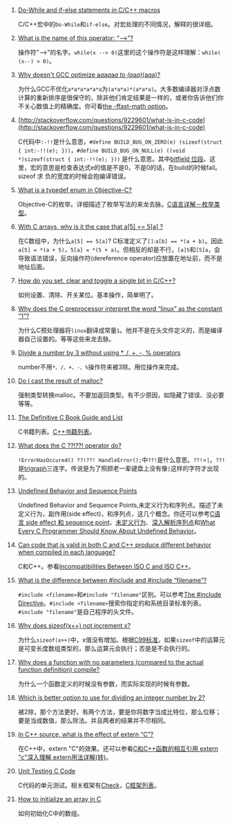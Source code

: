 1. [Do-While and if-else statements in C/C++ macros](http://stackoverflow.com/questions/154136/do-while-and-if-else-statements-in-c-c-macros)

	C/C++宏中的`Do-While`和`if-else`。对宏处理的不同情况，解释的很详细。

2. [What is the name of this operator: “-->”?](http://stackoverflow.com/questions/1642028/what-is-the-name-of-this-operator)

	操作符"-->"的名字。`while(x --> 0)`这里的这个操作符是这样理解：`while( (x--) > 0)`。

3. [Why doesn't GCC optimize a*a*a*a*a*a to (a*a*a)*(a*a*a)?](http://stackoverflow.com/questions/6430448/why-doesnt-gcc-optimize-aaaaaa-to-aaaaaa)
	
	为什么GCC不优化`a*a*a*a*a*a`为`(a*a*a)*(a*a*a)`。大多数编译器对浮点数计算的重新排序是很保守的，除非他们肯定结果是一样的，或者你告诉他们你不关心数值上的精确度。你可看[the -ffast-math option](http://gcc.gnu.org/onlinedocs/gcc-4.1.1/gcc/Optimize-Options.html#Optimize-Options)。
	
4. [http://stackoverflow.com/questions/9229601/what-is-in-c-code](http://stackoverflow.com/questions/9229601/what-is-in-c-code)

	C代码中`:-!!`是什么意思，`#define BUILD_BUG_ON_ZERO(e) (sizeof(struct { int:-!!(e); }))`，`#define BUILD_BUG_ON_NULL(e) ((void *)sizeof(struct { int:-!!(e); }))` 是什么意思。其中[bitfield 位段](http://zh.wikipedia.org/wiki/%E4%BD%8D%E6%AE%B5)。这里，宏的意思是检查表达式e的值是不是0，不是0的话，在build的时候fail。sizeof 求 负的宽度的时候会抱编译错误。
	
5. [What is a typedef enum in Objective-C?](http://stackoverflow.com/questions/707512/what-is-a-typedef-enum-in-objective-c)

	Objective-C的枚举。详细描述了枚举写法的来龙去脉。[C语言详解－枚举类型](http://www.cnblogs.com/JCSU/articles/1299051.html)。

6. [With C arrays, why is it the case that a[5] == 5[a] ?](http://stackoverflow.com/questions/381542/with-c-arrays-why-is-it-the-case-that-a5-5a)

	在C数组中，为什么`a[5] == 5[a]`? C标准定义了`[]`:`a[b] == *(a + b)`。因此`a[5] = *(a + 5)`，`5[a] = *(5 + a)`。但相反的却是不行，`[a]5`和`[5]a`，会导致语法错误，反向操作符(dereference operator)应放置在地址前，而不是地址后面。
	
7. [How do you set, clear and toggle a single bit in C/C++?](http://stackoverflow.com/questions/47981/how-do-you-set-clear-and-toggle-a-single-bit-in-c-c)

	如何设置、清除、开关某位。基本操作，简单明了。

8. [Why does the C preprocessor interpret the word “linux” as the constant “1”?](http://stackoverflow.com/questions/19210935/why-does-the-c-preprocessor-interpret-the-word-linux-as-the-constant-1)

	为什么C预处理器将`linux`翻译成常量`1`。他并不是在头文件定义的，而是编译器自己设置的。等等这些来龙去脉。

9. [Divide a number by 3 without using *, /, +, -, % operators](http://stackoverflow.com/questions/11694546/divide-a-number-by-3-without-using-operators)

	number不用`*、/、+、-、%`操作符来被3除。用位操作来完成。

10. [Do I cast the result of malloc?](http://stackoverflow.com/questions/605845/do-i-cast-the-result-of-malloc)

	强制类型转换malloc。不要加返回类型。有不少原因，如隐藏了错误、没必要等等。

11. [The Definitive C Book Guide and List](http://stackoverflow.com/questions/562303/the-definitive-c-book-guide-and-list)

	C书籍列表。[C++书籍列表](http://stackoverflow.com/questions/388242/the-definitive-c-book-guide-and-list)。

12. [What does the C ??!??! operator do?](http://stackoverflow.com/questions/7825055/what-does-the-c-operator-do)

	`!ErrorHasOccured() ??!??! HandleError();`中`??!`是什么意思。`??!`=`|`。`??!`是[trigraph](http://en.wikipedia.org/wiki/Digraphs_and_trigraphs#C)三连字。传说是为了照顾老一辈键盘上没有像`|`这样的字符才出现的。

13. [Undefined Behavior and Sequence Points](http://stackoverflow.com/questions/4176328/undefined-behavior-and-sequence-points)

	Undefined Behavior and Sequence Points,未定义行为和序列点。描述了未定义行为，副作用(side effect)，和序列点，这几个概念。你还可以参考[C语言 side effect 和 sequence point](http://19880512.blog.51cto.com/936364/283520)、[未定义行为](http://zh.wikipedia.org/wiki/%E6%9C%AA%E5%AE%9A%E4%B9%89%E8%A1%8C%E4%B8%BA)、[深入解析序列点](http://blog.csdn.net/huiguixian/article/details/6438613)和[What Every C Programmer Should Know About Undefined Behavior](http://blog.llvm.org/2011/05/what-every-c-programmer-should-know.html)。

14. [Can code that is valid in both C and C++ produce different behavior when compiled in each language?](http://stackoverflow.com/questions/12887700/can-code-that-is-valid-in-both-c-and-c-produce-different-behavior-when-compile)

	C和C++。参看[Incompatibilities Between ISO C and ISO C++](http://david.tribble.com/text/cdiffs.htm)。

15. [What is the difference between #include <filename> and #include “filename”?](http://stackoverflow.com/questions/21593/what-is-the-difference-between-include-filename-and-include-filename)

	`#include <filename>`和`#include "filename"`区别。可以参考[The #include Directive](http://gcc.gnu.org/onlinedocs/gcc-2.95.3/cpp_1.html#SEC6)。`#include <filename>`搜索你指定的和系统目录标准列表。`#include "filename"`是自己程序的头文件。

16. [Why does sizeof(x++) not increment x?](http://stackoverflow.com/questions/8225776/why-does-sizeofx-not-increment-x)

	为什么`sizeof(x++)`中，x值没有增加。根据[C99标准](http://www.open-std.org/JTC1/sc22/wg14/www/docs/n1256.pdf)，如果`sizeof`中的运算元是可变长度数组类型的，那么运算元会执行；否是是不会执行的。

17. [Why does a function with no parameters (compared to the actual function definition) compile?](http://stackoverflow.com/questions/13950642/why-does-a-function-with-no-parameters-compared-to-the-actual-function-definiti)

	为什么一个函数定义的时候没有参数，而实际实现的时候有参数。

18. [Which is better option to use for dividing an integer number by 2?](http://stackoverflow.com/questions/10681375/which-is-better-option-to-use-for-dividing-an-integer-number-by-2)

	被2除，那个方法更好。有两个方法，要是你将数字当成比特位，那么位移；要是当成数值，那么除法。并且两者的结果并不尽相同。

19. [In C++ source, what is the effect of extern “C”?](http://stackoverflow.com/questions/1041866/in-c-source-what-is-the-effect-of-extern-c)

	在C++中，extern "C"的效果。还可以参看[C和C++函数的相互引用 extern "c"深入理解](http://elisawell.blog.163.com/blog/static/17146288120123204577218/),[extern用法详解(转)](http://www.cnblogs.com/luliang/archive/2008/08/21/1272746.html)。

20. [Unit Testing C Code](http://stackoverflow.com/questions/65820/unit-testing-c-code)

	C代码的单元测试。相关框架有[Check](http://check.sourceforge.net/)，[C框架列表](http://check.sourceforge.net/doc/check_html/check_2.html#SEC3)。

21. [How to initialize an array in C](http://stackoverflow.com/questions/201101/how-to-initialize-an-array-in-c)

	如何初始化C中的数组。